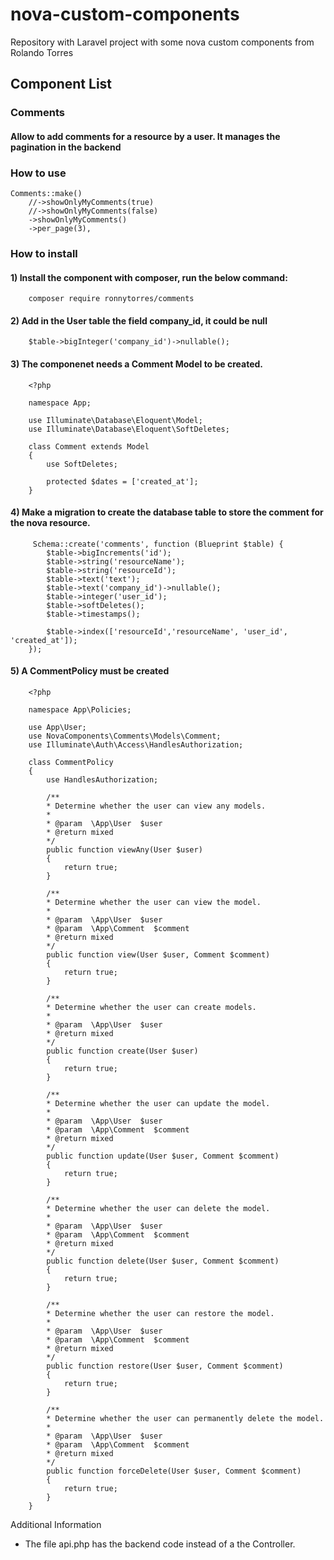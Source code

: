 ﻿# nova-custom-components

Repository with Laravel project with some nova custom components from Rolando Torres

## Component List

### Comments
    
#### Allow to add comments for a resource by a user. It manages the pagination in the backend

### How to use

    Comments::make()
        //->showOnlyMyComments(true)
        //->showOnlyMyComments(false)
        ->showOnlyMyComments()
        ->per_page(3),


### How to install

#### 1) Install the component with composer, run the below command:

        composer require ronnytorres/comments

#### 2) Add in the User table the field company_id, it could be null

        $table->bigInteger('company_id')->nullable();

#### 3) The componenet needs a Comment Model to be created.

        <?php

        namespace App;

        use Illuminate\Database\Eloquent\Model;
        use Illuminate\Database\Eloquent\SoftDeletes;

        class Comment extends Model
        {
            use SoftDeletes;

            protected $dates = ['created_at'];
        }

#### 4) Make a migration to create the database table to store the comment for the nova resource.

         Schema::create('comments', function (Blueprint $table) {
            $table->bigIncrements('id');
            $table->string('resourceName');
            $table->string('resourceId');
            $table->text('text');
            $table->text('company_id')->nullable();
            $table->integer('user_id');
            $table->softDeletes();
            $table->timestamps();

            $table->index(['resourceId','resourceName', 'user_id', 'created_at']);
        });

#### 5) A CommentPolicy must be created

        <?php

        namespace App\Policies;

        use App\User;
        use NovaComponents\Comments\Models\Comment;
        use Illuminate\Auth\Access\HandlesAuthorization;

        class CommentPolicy
        {
            use HandlesAuthorization;

            /**
            * Determine whether the user can view any models.
            *
            * @param  \App\User  $user
            * @return mixed
            */
            public function viewAny(User $user)
            {
                return true;
            }

            /**
            * Determine whether the user can view the model.
            *
            * @param  \App\User  $user
            * @param  \App\Comment  $comment
            * @return mixed
            */
            public function view(User $user, Comment $comment)
            {
                return true;
            }

            /**
            * Determine whether the user can create models.
            *
            * @param  \App\User  $user
            * @return mixed
            */
            public function create(User $user)
            {
                return true;
            }

            /**
            * Determine whether the user can update the model.
            *
            * @param  \App\User  $user
            * @param  \App\Comment  $comment
            * @return mixed
            */
            public function update(User $user, Comment $comment)
            {
                return true;
            }

            /**
            * Determine whether the user can delete the model.
            *
            * @param  \App\User  $user
            * @param  \App\Comment  $comment
            * @return mixed
            */
            public function delete(User $user, Comment $comment)
            {
                return true;
            }

            /**
            * Determine whether the user can restore the model.
            *
            * @param  \App\User  $user
            * @param  \App\Comment  $comment
            * @return mixed
            */
            public function restore(User $user, Comment $comment)
            {
                return true;
            }

            /**
            * Determine whether the user can permanently delete the model.
            *
            * @param  \App\User  $user
            * @param  \App\Comment  $comment
            * @return mixed
            */
            public function forceDelete(User $user, Comment $comment)
            {
                return true;
            }
        }

Additional Information
- The file api.php has the backend code instead of a the Controller. 
